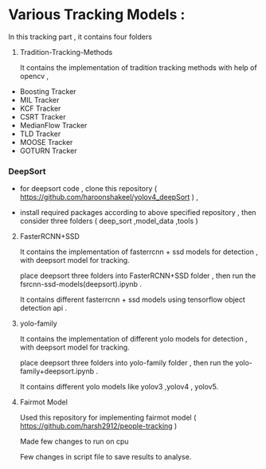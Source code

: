 
# Various Tracking Models :

In this tracking part , it contains four folders 

1. Tradition-Tracking-Methods
 
   It contains the implementation of tradition tracking methods with help of opencv ,
* Boosting Tracker 
* MIL Tracker 
* KCF Tracker 
* CSRT Tracker 
* MedianFlow Tracker 
* TLD Tracker 
* MOOSE Tracker 
* GOTURN Tracker

### DeepSort

* for deepsort code , clone this repository ( https://github.com/haroonshakeel/yolov4_deepSort ) ,

* install required packages according to above specified repository , then consider three folders ( deep_sort ,model_data ,tools )


2. FasterRCNN+SSD

   It contains the implementation of fasterrcnn + ssd models for detection ,  with deepsort model for tracking.
   
   place deepsort three folders into FasterRCNN+SSD folder , then run the  fsrcnn-ssd-models(deepsort).ipynb .  
   
   It contains different fasterrcnn + ssd models using tensorflow object detection api .
   
3. yolo-family 

   It contains the implementation of different yolo models  for detection ,  with deepsort model for tracking.
   
   place deepsort three folders into yolo-family folder , then run the  yolo-family+deepsort.ipynb .  
   
   It contains different yolo models  like yolov3 ,yolov4 , yolov5.
   
 4. Fairmot Model 
 
    Used this repository for implementing fairmot model ( https://github.com/harsh2912/people-tracking )
    
    Made few changes to run on  cpu 
    
    Few changes in script file to save results to analyse.


   




